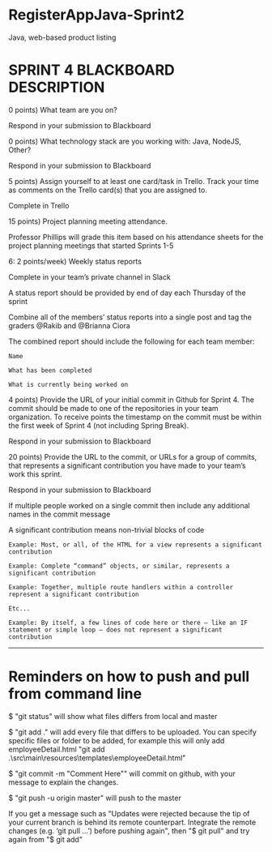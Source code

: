 # RegisterAppJava-Sprint2
Java, web-based product listing

# SPRINT 4 BLACKBOARD DESCRIPTION
0 points) What team are you on?

  Respond in your submission to Blackboard
  
0 points) What technology stack are you working with: Java, NodeJS, Other?

  Respond in your submission to Blackboard
  
5 points) Assign yourself to at least one card/task in Trello. Track your time as comments on the Trello card(s) that you are assigned to.

  Complete in Trello
  
15 points) Project planning meeting attendance.

  Professor Phillips will grade this item based on his attendance sheets for the project planning meetings that started Sprints 1-5
  
6: 2 points/week) Weekly status reports

  Complete in your team’s private channel in Slack
  
  A status report should be provided by end of day each Thursday of the sprint
  
  Combine all of the members’ status reports into a single post and tag the graders @Rakib and @Brianna Ciora
  
  The combined report should include the following for each team member:
  
    Name
    
    What has been completed
    
    What is currently being worked on
    
4 points) Provide the URL of your initial commit in Github for Sprint 4. The commit should be made to one of the repositories in your team organization. To receive points the timestamp on the commit must be within the first week of Sprint 4 (not including Spring Break).

  Respond in your submission to Blackboard
  
20 points) Provide the URL to the commit, or URLs for a group of commits, that represents a significant contribution you have made to your team’s work this sprint.

  Respond in your submission to Blackboard
  
  If multiple people worked on a single commit then include any additional names in the commit message
  
  A significant contribution means non-trivial blocks of code
  
    Example: Most, or all, of the HTML for a view represents a significant contribution
    
    Example: Complete “command” objects, or similar, represents a significant contribution
    
    Example: Together, multiple route handlers within a controller represent a significant contribution
    
    Etc...
    
    Example: By itself, a few lines of code here or there – like an IF statement or simple loop – does not represent a significant contribution

---------------------------------------------------------------------------------------------------------------------------------------------------------------------------------------------------------------------------

# Reminders on how to push and pull from command line
$ "git status" will show what files differs from local and master

$ "git add ." will add every file that differs to be uploaded. You can specify specific files or folder to be added, for example this will only add employeeDetail.html "git add .\src\main\resources\templates\employeeDetail.html"

$ "git commit -m "Comment Here"" will commit on github, with your message to explain the changes.

$ "git push -u origin master" will push to the master

If you get a message such as "Updates were rejected because the tip of your current branch is behind its remote
counterpart. Integrate the remote changes (e.g. ‘git pull …’) before pushing again", then "$ git pull" and try again from "$ git add"
